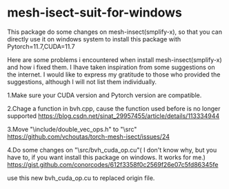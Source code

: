 # mesh-isect-suit-for-windows
This package do some changes on mesh-insect(smplify-x), 
so that you can directly use it on windows system
to install this package with Pytorch=11.7,CUDA=11.7

Here are some problems i encountered when install mesh-insect(smplify-x)  and how i fixed them. 
I Ihave taken inspiration from some suggestions on the internet.
I would like to express my gratitude to those who provided the suggestions, although I will not list them individually.

1.Make sure your CUDA version and Pytorch version are compatible.

2.Chage a function in bvh.cpp, cause the function used before is no longer supported
https://blog.csdn.net/sinat_29957455/article/details/113334944

3.Move "\include/double_vec_ops.h" to "\src"
https://github.com/vchoutas/torch-mesh-isect/issues/24

4.Do some changes on "\src/bvh_cuda_op.cu"( I don't know why, but you have to, if you want install this package on windows. It works for me.)
https://gist.github.com/conorcodes/612f3358f0c2569f26e07c5fd86345fe

use this new bvh_cuda_op.cu to replaced origin file.


